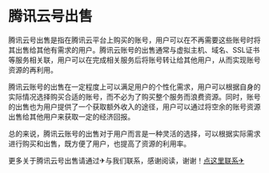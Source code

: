 # 腾讯云号出售

腾讯云号出售是指在腾讯云平台上购买的账号，用户可以在不再需要这些账号时将其出售给其他有需求的用户。腾讯云账号的出售通常与虚拟主机、域名、SSL证书等服务相关联，用户可以在完成相关服务后将账号转让给其他用户，从而实现账号资源的再利用。

腾讯云账号的出售在一定程度上可以满足用户的个性化需求，用户可以根据自身的实际情况选择购买合适的账号，而不必为了购买整个服务而浪费资源。同时，账号的出售也为用户提供了一个获取额外收入的途径，用户可以通过将空余的账号资源出售给其他用户来获取一定的经济回报。

总的来说，腾讯云账号的出售对于用户而言是一种灵活的选择，可以根据实际需求进行购买和出售，既方便了用户，也提高了资源的利用率。

更多关于腾讯云号出售请通过✈与我们联系，感谢阅读，谢谢！[点这里联系✈](https://1.k02.cc)